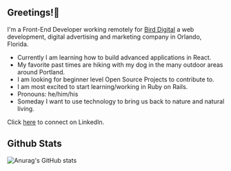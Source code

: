 <h2>Greetings!🖖</h2>

I'm a Front-End Developer working remotely for <a href='http://www.birddigital.co' target='_blank' rel='noreferrer noopener'>Bird Digital</a> a web development, digital advertising and marketing company in Orlando, Florida.

- Currently I am learning how to build advanced applications in React.
- My favorite past times are hiking with my dog in the many outdoor areas around Portland.
- I am looking for beginner level Open Source Projects to contribute to. 
- I am most excited to start learning/working in Ruby on Rails.
- Pronouns: he/him/his
- Someday I want to use technology to bring us back to nature and natural living.


Click <a href='http://www.linkedin.com/in/bryantmac'>here</a> to connect on LinkedIn.
<h2>Github Stats</h2>

![Anurag's GitHub stats](https://github-readme-stats.vercel.app/api?username=zataara&show_icons=true&theme=tokyonight)









